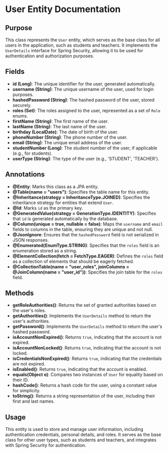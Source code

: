 # User Entity Documentation

## Purpose

This class represents the `User` entity, which serves as the base class for all users in the application, such as students and teachers. It implements the `UserDetails` interface for Spring Security, allowing it to be used for authentication and authorization purposes.

## Fields

- **id (Long)**: The unique identifier for the user, generated automatically.
- **username (String)**: The unique username of the user, used for login purposes.
- **hashedPassword (String)**: The hashed password of the user, stored securely.
- **roles (Set<Role>)**: The roles assigned to the user, represented as a set of `Role` enums.
- **firstName (String)**: The first name of the user.
- **lastName (String)**: The last name of the user.
- **birthday (LocalDate)**: The date of birth of the user.
- **phoneNumber (String)**: The phone number of the user.
- **email (String)**: The unique email address of the user.
- **studentNumber (Long)**: The student number of the user, if applicable (e.g., for students).
- **userType (String)**: The type of the user (e.g., 'STUDENT', 'TEACHER').

## Annotations

- **@Entity**: Marks this class as a JPA entity.
- **@Table(name = "users")**: Specifies the table name for this entity.
- **@Inheritance(strategy = InheritanceType.JOINED)**: Specifies the inheritance strategy for entities that extend `User`.
- **@Id**: Marks `id` as the primary key.
- **@GeneratedValue(strategy = GenerationType.IDENTITY)**: Specifies that `id` is generated automatically by the database.
- **@Column(unique = true, nullable = false)**: Maps the `username` and `email` fields to columns in the table, ensuring they are unique and not null.
- **@JsonIgnore**: Ensures that the `hashedPassword` field is not serialized in JSON responses.
- **@Enumerated(EnumType.STRING)**: Specifies that the `roles` field is an enumeration stored as a string.
- **@ElementCollection(fetch = FetchType.EAGER)**: Defines the `roles` field as a collection of elements that should be eagerly fetched.
- **@CollectionTable(name = "user_roles", joinColumns = @JoinColumn(name = "user_id"))**: Specifies the join table for the `roles` field.

## Methods

- **getRoleAuthorities()**: Returns the set of granted authorities based on the user's roles.
- **getAuthorities()**: Implements the `UserDetails` method to return the user's authorities.
- **getPassword()**: Implements the `UserDetails` method to return the user's hashed password.
- **isAccountNonExpired()**: Returns `true`, indicating that the account is not expired.
- **isAccountNonLocked()**: Returns `true`, indicating that the account is not locked.
- **isCredentialsNonExpired()**: Returns `true`, indicating that the credentials are not expired.
- **isEnabled()**: Returns `true`, indicating that the account is enabled.
- **equals(Object o)**: Compares two instances of `User` for equality based on their ID.
- **hashCode()**: Returns a hash code for the user, using a constant value for simplicity.
- **toString()**: Returns a string representation of the user, including their first and last names.

## Usage

This entity is used to store and manage user information, including authentication credentials, personal details, and roles. It serves as the base class for other user types, such as students and teachers, and integrates with Spring Security for authentication.

